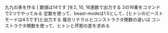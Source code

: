 九九の表を作る
[ 数値は14です ]を2, 10, 16進数で出力する
2の16乗をコマンドで2つでやってみる
定数を使って、beast-modeは1.5として、[ヒトシのビーストモードは4.5です]と出力する
複合リテラルとコンストラクタ関数の違いは
コンストラクタ関数を使って、ヒトシと芹那の差を求める
